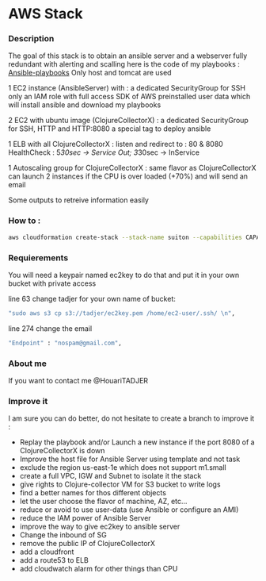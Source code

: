 # AWS Stack

### Description
The goal of this stack is to obtain an ansible server and a webserver fully redundant with alerting and scalling
here is the code of my playbooks :
[Ansible-playbooks](https://github.com/s0nny78/ansible-playbooks)
Only host and tomcat are used

1 EC2 instance (AnsibleServer) with :
  a dedicated SecurityGroup for SSH only
  an IAM role with full access
  SDK of AWS preinstalled
  user data which will install ansible and download my playbooks

2 EC2 with ubuntu image (ClojureCollectorX) :
  a dedicated SecurityGroup for SSH, HTTP and HTTP:8080
  a special tag to deploy ansible

1 ELB with all ClojureCollectorX :
  listen and redirect to : 80 & 8080
  HealthCheck : 5*30sec -> Service Out; 3*30sec -> InService

1 Autoscaling group for ClojureCollectorX :
  same flavor as ClojureCollectorX
  can launch 2 instances if the CPU is over loaded (+70%) and will send an email
  
Some outputs to retreive information easily

  
### How to :
```sh
aws cloudformation create-stack --stack-name suiton --capabilities CAPABILITY_IAM --template-body stack5.2.json
```

### Requierements
You will need a keypair named ec2key to do that
and put it in your own bucket with private access

line 63 change tadjer for your own name of bucket:
```sh
"sudo aws s3 cp s3://tadjer/ec2key.pem /home/ec2-user/.ssh/ \n",
```

line 274 change the email
```sh
"Endpoint" : "nospam@gmail.com",
```

### About me
If you want to contact me @HouariTADJER

### Improve it
I am sure you can do better, do not hesitate to create a branch to improve it :
- Replay the playbook and/or Launch a new instance if the port 8080 of a ClojureCollectorX is down 
- Improve the host file for Ansible Server using template and not task
- exclude the region us-east-1e which does not support m1.small
- create a full VPC, IGW and Subnet to isolate it the stack
- give rights to Clojure-collector VM for S3 bucket to write logs
- find a better names for thos different objects
- let the user choose the flavor of machine, AZ, etc...
- reduce or avoid to use user-data (use Ansible or configure an AMI)
- reduce the IAM power of Ansible Server
- improve the way to give ec2key to ansible server
- Change the inbound of SG
- remove the public IP of ClojureCollectorX
- add a cloudfront
- add a route53 to ELB
- add cloudwatch alarm for other things than CPU
